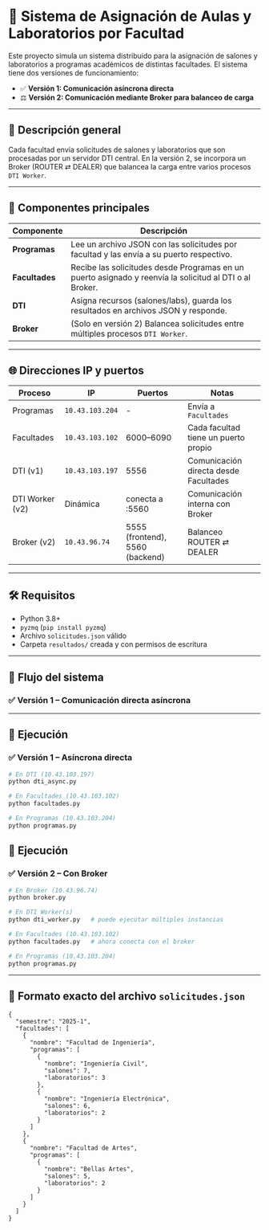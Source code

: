 # 🏫 Sistema de Asignación de Aulas y Laboratorios por Facultad

Este proyecto simula un sistema distribuido para la asignación de salones y laboratorios a programas académicos de distintas facultades. El sistema tiene dos versiones de funcionamiento:

- ✅ **Versión 1: Comunicación asíncrona directa**
- ⚖️ **Versión 2: Comunicación mediante Broker para balanceo de carga**

---

## 📘 Descripción general

Cada facultad envía solicitudes de salones y laboratorios que son procesadas por un servidor DTI central. En la versión 2, se incorpora un Broker (ROUTER ⇄ DEALER) que balancea la carga entre varios procesos `DTI Worker`.

---

## 🧱 Componentes principales

| Componente     | Descripción                                                                 |
|----------------|-----------------------------------------------------------------------------|
| **Programas**  | Lee un archivo JSON con las solicitudes por facultad y las envía a su puerto respectivo. |
| **Facultades** | Recibe las solicitudes desde Programas en un puerto asignado y reenvía la solicitud al DTI o al Broker. |
| **DTI**        | Asigna recursos (salones/labs), guarda los resultados en archivos JSON y responde. |
| **Broker**     | (Solo en versión 2) Balancea solicitudes entre múltiples procesos `DTI Worker`. |

---

## 🌐 Direcciones IP y puertos

| Proceso         | IP              | Puertos           | Notas                                  |
|-----------------|------------------|--------------------|----------------------------------------|
| Programas       | `10.43.103.204`  | -                  | Envía a `Facultades`                   |
| Facultades      | `10.43.103.102`  | 6000–6090          | Cada facultad tiene un puerto propio   |
| DTI (v1)        | `10.43.103.197`  | 5556               | Comunicación directa desde Facultades  |
| DTI Worker (v2) | Dinámica         | conecta a :5560    | Comunicación interna con Broker        |
| Broker (v2)     | `10.43.96.74`    | 5555 (frontend), 5560 (backend) | Balanceo ROUTER ⇄ DEALER |

---

## 🛠 Requisitos

- Python 3.8+
- `pyzmq` (`pip install pyzmq`)
- Archivo `solicitudes.json` válido
- Carpeta `resultados/` creada y con permisos de escritura

---

## 🔁 Flujo del sistema

### ✅ Versión 1 – Comunicación directa asíncrona

---

## 🧪 Ejecución

### ✅ Versión 1 – Asíncrona directa

```bash
# En DTI (10.43.103.197)
python dti_async.py

# En Facultades (10.43.103.102)
python facultades.py

# En Programas (10.43.103.204)
python programas.py
```
## 🧪 Ejecución

### ✅ Versión 2 – Con Broker

```bash
# En Broker (10.43.96.74)
python broker.py

# En DTI Worker(s)
python dti_worker.py   # puede ejecutar múltiples instancias

# En Facultades (10.43.103.102)
python facultades.py   # ahora conecta con el broker

# En Programas (10.43.103.204)
python programas.py
```
---

## 📑 Formato **exacto** del archivo `solicitudes.json`

```jsonc
{
  "semestre": "2025-1",
  "facultades": [
    {
      "nombre": "Facultad de Ingeniería",
      "programas": [
        {
          "nombre": "Ingeniería Civil",
          "salones": 7,
          "laboratorios": 3
        },
        {
          "nombre": "Ingeniería Electrónica",
          "salones": 6,
          "laboratorios": 2
        }
      ]
    },
    {
      "nombre": "Facultad de Artes",
      "programas": [
        {
          "nombre": "Bellas Artes",
          "salones": 5,
          "laboratorios": 2
        }
      ]
    }
  ]
}

